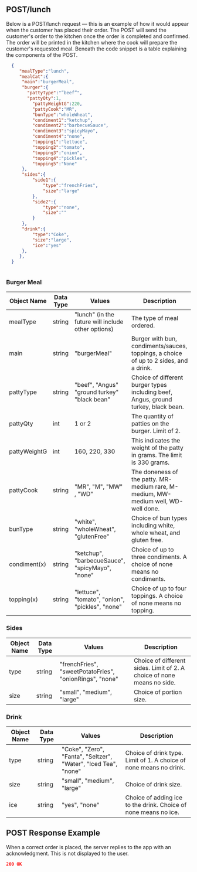 ## POST/lunch 

Below is a POST/lunch request &mdash; this is an example of how it would appear when the customer has placed their order.
The POST will send the customer's order to the kitchen once the order is completed and confirmed. 
The order will be printed in the kitchen where the cook will prepare the customer's requested meal. 
Beneath the code snippet is a table explaining the components of the POST.


``` JSON
  {
     "mealType":"lunch",
     "mealCat":{
  	  "main":"burgerMeal",
  	  "burger":{
        "pattyType":"”beef”",
        "pattyQty":1,
     	  "pattyWeightG":220,
     	  "pattyCook":"MR",
     	  "bunType":"wholeWheat",
     	  "condiment1":"ketchup",
     	  "condiment2":"barbecueSauce",
          "condiment3":"spicyMayo",
          "condiment4":"none",
     	  "topping1":"lettuce",
          "topping2":"tomato",
     	  "topping3":"onion",
          "topping4":"pickles",
     	  "topping5":"None"
  	  },
  	  "sides":{
     	  "side1":{
        	  "type":"frenchFries",
        	  "size":"large"
     	  },
     	  "side2":{
        	  "type":"none",
        	  "size":""
     	  }
  	  },
  	  "drink":{
     	  "type":"Coke",
     	  "size":"large",
     	  "ice":"yes"
  	  },
     },
  }
  
```

### Burger Meal

| Object Name   | Data Type     | Values     | Description    |
| ------------- | ------------- | ---------- | ------------- |
| mealType      | string        | "lunch" (in the future will include other options) | The type of meal ordered. |
| main          | string        | "burgerMeal" |Burger with bun, condiments/sauces, toppings, a choice of up to 2 sides, and a drink. |
| pattyType     | string    	| "beef", "Angus" "ground turkey" "black bean" | Choice of different burger types including beef, Angus, ground turkey, black bean. |   
| pattyQty      	| int       	| 1 or 2                            | The quantity of patties on the burger. Limit of 2. 	|
| pattyWeightG  	| int       	| 160, 220, 330                         	| This indicates the weight of the patty in grams. The limit is 330 grams.             	|
| pattyCook     	| string    	| "MR", "M", "MW" , "WD"                | The doneness of the patty. MR-medium rare, M-medium, MW-medium well, WD-well done.                    	|
| bunType       	| string    	| "white", "wholeWheat", "glutenFree"               	| Choice of bun types including white, whole wheat, and gluten free.        	|
| condiment(x) 	| string    	| "ketchup", "barbecueSauce", "spicyMayo", "none"  	| Choice of up to three condiments. A choice of none means no condiments.              	|
| topping(x)   	| string    	| "lettuce", "tomato", "onion", "pickles", "none" 	| Choice of up to four toppings. A choice of none means no topping.                 	|

### Sides

| Object Name   | Data Type     | Values     | Description    |
| ------------- | ------------- | ---------- | ------------- |
| type       	| string    	| "frenchFries", "sweetPotatoFries", "onionRings", "none" 	| Choice of different sides. Limit of 2. A choice of none means no side.	|
| size       	| string    	| "small", "medium", "large"                        	| Choice of portion size.            	|

### Drink

| Object Name   | Data Type     | Values     | Description    |
| ------------- | ------------- | ---------- | ------------- |
| type       	| string    	| "Coke", "Zero", "Fanta", "Seltzer", "Water", "Iced Tea", "none" 	| Choice of drink type. Limit of 1. A choice of none means no drink.        	|
| size       	| string    	| "small", "medium", "large"                    	| Choice of drink size.              	|
| ice        	| string    	| "yes", "none"                                 	| Choice of adding ice to the drink. Choice of none means no ice.	|


## POST Response Example 

When a correct order is placed, the server replies to the app with an acknowledgment. 
This is not displayed to the user.  

```JSON
200 OK

```
